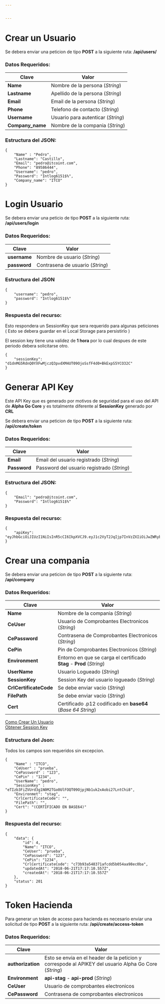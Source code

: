 ```yaml
---


---
```


<h1 id="crear-un-usuario">Crear un Usuario</h1>
<p>Se debera enviar una peticion de tipo <strong>POST</strong> a la siguiente ruta: <strong>/api/users/</strong></p>
<h3 id="datos-requeridos">Datos Requeridos:</h3>

<table>
<thead>
<tr>
<th>Clave</th>
<th>Valor</th>
</tr>
</thead>
<tbody>
<tr>
<td><strong>Name</strong></td>
<td>Nombre de  la persona (<em>String</em>)</td>
</tr>
<tr>
<td><strong>Lastname</strong></td>
<td>Apellido de la persona (<em>String</em>)</td>
</tr>
<tr>
<td><strong>Email</strong></td>
<td>Email de la persona (<em>String</em>)</td>
</tr>
<tr>
<td><strong>Phone</strong></td>
<td>Telefono de contacto (<em>String</em>)</td>
</tr>
<tr>
<td><strong>Username</strong></td>
<td>Usuario para autenticar (<em>String</em>)</td>
</tr>
<tr>
<td><strong>Company_name</strong></td>
<td>Nombre de la compania (<em>String</em>)</td>
</tr>
</tbody>
</table><h3 id="estructura-del-json">Estructura del JSON:</h3>
<pre><code>{
	"Name" : "Pedro",
	"Lastname": "Castillo",
	"Email": "pedro@itcoint.com",
	"Phone": "89586444",
	"Username": "pedro",
	"Password": "Intlog6151$%",
	"Company_name": "ITCO"
}
</code></pre>
<h1 id="login-usuario">Login Usuario</h1>
<p>Se debera enviar una peticio de tipo <strong>POST</strong> a la siguiente ruta:  <strong>/api/users/login</strong></p>
<h3 id="datos-requeridos-1">Datos Requeridos:</h3>

<table>
<thead>
<tr>
<th>Clave</th>
<th>Valor</th>
</tr>
</thead>
<tbody>
<tr>
<td><strong>username</strong></td>
<td>Nombre de usuario (<em>String</em>)</td>
</tr>
<tr>
<td><strong>password</strong></td>
<td>Contrasena de usuario (<em>String</em>)</td>
</tr>
</tbody>
</table><h3 id="estructura-del-json-1">Estructura del JSON</h3>
<pre><code>{
	"username": "pedro",
	"password": "Intlog6151$%"
}
</code></pre>
<h3 id="respuesta-del-recurso">Respuesta del recurso:</h3>
<p>Esto respondera un SessionKey que sera requerido para algunas peticiones ( Esto se debera guardar en el Local Storage para persistirlo )</p>
<p>El session key tiene una validez de <strong>1 hora</strong> por lo cual despues de este periodo debera solicitarse otro.</p>
<pre><code>{
    "sessionKey": "d1dnMG5RdnQ0YXFwMjczQ3pvdXM4UT09OjoSsfF4d0+BkExpS5YCO32C"
}
</code></pre>
<h1 id="generar-api-key">Generar API Key</h1>
<p>Este API Key que es generado por motivos de seguridad para el uso del API de <strong>Alpha Go Core</strong> y es totalmente diferente al <strong>SessionKey</strong> generado por <strong>CRL</strong></p>
<p>Se debera enviar una peticion de tipo <strong>POST</strong> a la siguiente ruta: <strong>/api/create/token</strong></p>
<h3 id="datos-requeridos-2">Datos Requeridos:</h3>

<table>
<thead>
<tr>
<th>Clave</th>
<th>Valor</th>
</tr>
</thead>
<tbody>
<tr>
<td><strong>Email</strong></td>
<td>Email del usuario registrado (<em>String</em>)</td>
</tr>
<tr>
<td><strong>Password</strong></td>
<td>Password del usuario registrado (<em>String</em>)</td>
</tr>
</tbody>
</table><h3 id="estructura-del-json-2">Estructura del JSON:</h3>
<pre><code>{
	"Email": "pedro@itcoint.com",
	"Password": "Intlog6151$%"
}
</code></pre>
<h3 id="respuesta-del-recurso-1">Respuesta del recurso:</h3>
<pre><code>{
    "apiKey": "eyJhbGciOiJIUzI1NiIsInR5cCI6IkpXVCJ9.eyJ1c2VyT2JqIjp7InVzZXIiOiJwZWRybyIsInNlY3JldCI6IkludGxvZzYxNTEkJSJ9LCJpYXQiOjE1Mjk1OTEyMzd9.Pz6pdumUn6_0jthhB0EW0aLt2DPXS1Zi2d6otsx6P6U"
}
</code></pre>
<h1 id="crear-una-compania">Crear una compania</h1>
<p>Se debera enviar una peticion de tipo <strong>POST</strong> a la siguiente ruta: <strong>/api/company</strong></p>
<h3 id="datos-requeridos-3">Datos Requeridos:</h3>

<table>
<thead>
<tr>
<th>Clave</th>
<th>Valor</th>
</tr>
</thead>
<tbody>
<tr>
<td><strong>Name</strong></td>
<td>Nombre de la compania (<em>String</em>)</td>
</tr>
<tr>
<td><strong>CeUser</strong></td>
<td>Usuario de Comprobantes Electronicos (<em>String</em>)</td>
</tr>
<tr>
<td><strong>CePassword</strong></td>
<td>Contrasena de Comprobantes Electronicos (<em>String</em>)</td>
</tr>
<tr>
<td><strong>CePin</strong></td>
<td>Pin de Comprobantes Electronicos (<em>String</em>)</td>
</tr>
<tr>
<td><strong>Environment</strong></td>
<td>Entorno en que se carga el certificado <strong>Stag</strong> - <strong>Prod</strong> (<em>String</em>)</td>
</tr>
<tr>
<td><strong>UserName</strong></td>
<td>Usuario Logueado (<em>String</em>)</td>
</tr>
<tr>
<td><strong>SessionKey</strong></td>
<td>Session Key del usuario logueado (<em>String</em>)</td>
</tr>
<tr>
<td><strong>CrlCertificateCode</strong></td>
<td>Se debe enviar vacio (<em>String</em>)</td>
</tr>
<tr>
<td><strong>FilePath</strong></td>
<td>Se debe enviar vacio (<em>String</em>)</td>
</tr>
<tr>
<td><strong>Cert</strong></td>
<td>Certificado .p12 codificado en <strong>base64</strong> (<em>Base 64 String</em>)</td>
</tr>
</tbody>
</table><p><a href="#crear-un-usuario">Como Crear Un Usuario</a><br>
<a href="#login-usuario">Obtener Session Key</a></p>
<h3 id="estructura-del-json-3">Estructura del Json:</h3>
<p>Todos los campos son requeridos sin excepcion.</p>
<pre><code>{
	"Name" : "ITCO",
	"CeUser" : "prueba",
	"CePassword" : "123",
	"CePin" : "1234",
	"UserName": "pedro",
	"SessionKey" : "eTIzb3FiZVUrd3g1N0M2TGo0UlFOQT09OjpjNb1uk2xAobi27LntChi8",
	"Environmet": "stag",
	"CrlCertificateCode": "",
	"FilePath": "",
	"Cert": "(CERTIFICADO EN BASE64)"
}
</code></pre>
<h3 id="respuesta-del-recurso-2">Respuesta del recurso:</h3>
<pre><code>{
    "data": {
        "id": 4,
        "Name": "ITCO",
        "CeUser": "prueba",
        "CePassword": "123",
        "CePin": "1234",
        "CrlCertificateCode": "c73b93a548371afcdd5b054aa98ec0ba",
        "updatedAt": "2018-06-21T17:17:10.557Z",
        "createdAt": "2018-06-21T17:17:10.557Z"
    },
    "status": 201
}
</code></pre>
<h1 id="token-hacienda">Token Hacienda</h1>
<p>Para generar un token de acceso para hacienda es necesario enviar una solicitud de tipo <strong>POST</strong> a la siguiente ruta: <strong>/api/create/access-token</strong></p>
<h3 id="datos-requeridos-4">Datos Requeridos:</h3>

<table>
<thead>
<tr>
<th>Clave</th>
<th>Valor</th>
</tr>
</thead>
<tbody>
<tr>
<td><strong>authorization</strong></td>
<td>Esto se envia en el header de la peticion y correspode al APIKEY del usuario Alpha Go Core (<em>String</em>)</td>
</tr>
<tr>
<td><strong>Environment</strong></td>
<td><strong>api-stag</strong> - <strong>api-prod</strong> (<em>String</em>)</td>
</tr>
<tr>
<td><strong>CeUser</strong></td>
<td>Usuario de comprobantes electronicos</td>
</tr>
<tr>
<td><strong>CePassword</strong></td>
<td>Contrasena de comprobantes electronicos</td>
</tr>
</tbody>
</table>
